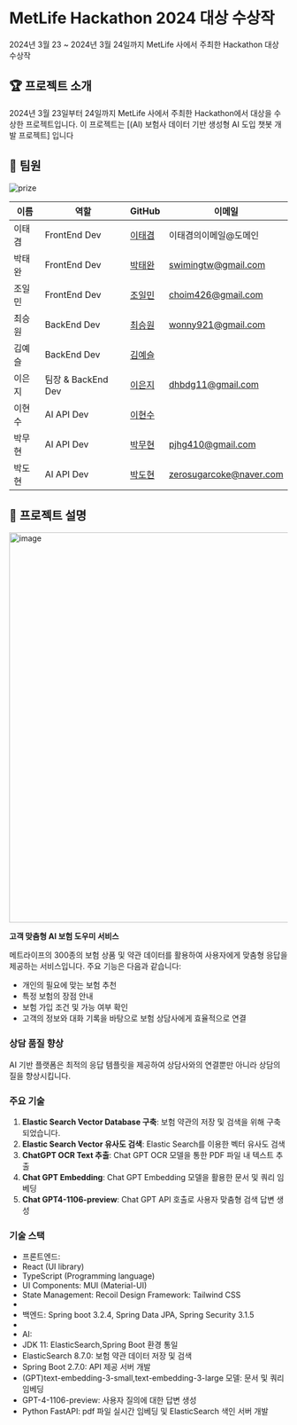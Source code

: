 # MetLife Hackathon 2024 대상 수상작

2024년 3월 23 ~ 2024년 3월 24일까지 MetLife 사에서 주최한 Hackathon 대상 수상작 

## 🏆 프로젝트 소개
2024년 3월 23일부터 24일까지 MetLife 사에서 주최한 Hackathon에서 대상을 수상한 프로젝트입니다. 이 프로젝트는 [(AI) 보험사 데이터 기반 생성형 AI 도입 챗봇 개발 프로젝트] 입니다

## 👥 팀원

![prize](https://github.com/MetLife-Hackathon/MetLife-Hackathon/assets/37052379/d0696318-3a4b-429c-8c86-4b8ddd57a704)


| 이름   | 역할 | GitHub                                           | 이메일                |
|--------|------|--------------------------------------------------|-----------------------|
| 이태겸 | FrontEnd Dev  | [이태겸](https://github.com/홍길동의GitHubID)  | 이태겸의이메일@도메인 |
| 박태완 | FrontEnd Dev | [박태완](https://github.com/Taewan-P) | swimingtw@gmail.com |
| 조일민 | FrontEnd Dev | [조일민](https://github.com/IlMinCho) | choim426@gmail.com |
| 최승원 | BackEnd Dev | [최승원](https://github.com/김철수의GitHubID)  | wonny921@gmail.com |
| 김예슬 | BackEnd Dev | [김예슬]() |  |
| 이은지 | 팀장 & BackEnd Dev | [이은지](https://github.com/spew11) | dhbdg11@gmail.com |
| 이현수 | AI API Dev | [이현수]() |  |
| 박무현 | AI API Dev | [박무현](https://github.com/parkmuhyeun) | pjhg410@gmail.com |
| 박도현 | AI API Dev | [박도현](https://dhparkland.site/) | zerosugarcoke@naver.com |


## 🎨 프로젝트 설명
<img width="704" alt="image" src="https://github.com/MetLife-Hackathon/MetLife-Hackathon/assets/37052379/4e53754e-6399-4542-9a4a-300a9a19b761">


**고객 맞춤형 AI 보험 도우미 서비스**

메트라이프의 300종의 보험 상품 및 약관 데이터를 활용하여 사용자에게 맞춤형 응답을 제공하는 서비스입니다. 주요 기능은 다음과 같습니다:

- 개인의 필요에 맞는 보험 추천
- 특정 보험의 장점 안내
- 보험 가입 조건 및 가능 여부 확인
- 고객의 정보와 대화 기록을 바탕으로 보험 상담사에게 효율적으로 연결

### 상담 품질 향상

AI 기반 플랫폼은 최적의 응답 템플릿을 제공하여 상담사와의 연결뿐만 아니라 상담의 질을 향상시킵니다.

### 주요 기술

1. **Elastic Search Vector Database 구축**: 보험 약관의 저장 및 검색을 위해 구축되었습니다.
2. **Elastic Search Vector 유사도 검색**: Elastic Search를 이용한 벡터 유사도 검색
3. **ChatGPT OCR Text 추출**: Chat GPT OCR 모델을 통한 PDF 파일 내 텍스트 추출
4. **Chat GPT Embedding**: Chat GPT Embedding 모델을 활용한 문서 및 쿼리 임베딩
5. **Chat GPT4-1106-preview**: Chat GPT API 호출로 사용자 맞춤형 검색 답변 생성

### 기술 스택

- 프론트엔드: 
- React (UI library)
- TypeScript (Programming language)
- UI Components: MUI (Material-UI)
- State Management: Recoil Design Framework: Tailwind CSS
-
- 백엔드: Spring boot 3.2.4, Spring Data JPA, Spring Security 3.1.5
- 
- AI:
- JDK 11: ElasticSearch,Spring Boot 환경 통일
- ElasticSearch 8.7.0: 보험 약관 데이터 저장 및 검색
- Spring Boot 2.7.0: API 제공 서버 개발
- (GPT)text-embedding-3-small,text-embedding-3-large 모델: 문서 및 쿼리 임베딩
- GPT-4-1106-preview: 사용자 질의에 대한 답변 생성
- Python FastAPI: pdf 파일 실시간 임베딩 및 ElasticSearch 색인 서버 개발

